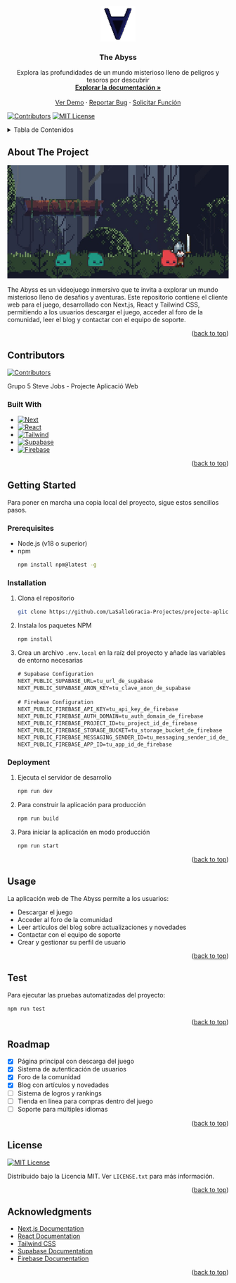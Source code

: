<!-- Improved compatibility of back to top link: See: https://github.com/othneildrew/Best-README-Template/pull/73 -->

<a name="readme-top"></a>

<!--
*** Thanks for checking out the Best-README-Template. If you have a suggestion
*** that would make this better, please fork the repo and create a pull request
*** or simply open an issue with the tag "enhancement".
*** Don't forget to give the project a star!
*** Thanks again! Now go create something AMAZING! :D
-->

<!-- PROJECT SHIELDS -->
<!--
*** I'm using markdown "reference style" links for readability.
*** Reference links are enclosed in brackets [ ] instead of parentheses ( ).
*** See the bottom of this document for the declaration of the reference variables
*** for contributors-url, forks-url, etc. This is an optional, concise syntax you may use.
*** https://www.markdownguide.org/basic-syntax/#reference-style-links
-->
<!-- FUTURES
[![Forks][forks-shield]][forks-url]
[![Stargazers][stars-shield]][stars-url]
[![Issues][issues-shield]][issues-url]-->

<!-- PROJECT LOGO -->
<br />
<div align="center">
  <a href="https://github.com/LaSalleGracia-Projectes/projecte-aplicaci-web-client-g5stevejobs">
    <img src="public/images/logo-abyss.png" alt="Logo" width="80" height="80">
  </a>

<h3 align="center">The Abyss</h3>

  <p align="center">
    Explora las profundidades de un mundo misterioso lleno de peligros y tesoros por descubrir
    <br />
    <!-- Link to Memory PDF -->
    <a href="https://github.com/LaSalleGracia-Projectes/projecte-aplicaci-web-client-g5stevejobs"><strong>Explorar la documentación »</strong></a>
    <br />
    <br />
    <!-- Link to Demo Video -->
    <a href="https://the-abyss-g5stevejobs.vercel.app/">Ver Demo</a>
    ·
    <a href="https://github.com/LaSalleGracia-Projectes/projecte-aplicaci-web-client-g5stevejobs/issues/new?labels=bug&template=bug-report---.md">Reportar Bug</a>
    ·
    <a href="https://github.com/LaSalleGracia-Projectes/projecte-aplicaci-web-client-g5stevejobs/issues/new?labels=enhancement&template=feature-request---.md">Solicitar Función</a>
  </p>
</div>

[![Contributors][contributors-shield]][contributors-url]
[![MIT License][license-shield]][license-url]

<!-- TABLE OF CONTENTS -->
<details>
  <summary>Tabla de Contenidos</summary>
  <ol>
    <li>
      <a href="#about-the-project">Sobre el Proyecto</a>
      <ul>
        <li><a href="#built-with">Construido Con</a></li>
      </ul>
    </li>
    <li>
      <a href="#getting-started">Comenzando</a>
      <ul>
        <li><a href="#prerequisites">Prerrequisitos</a></li>
        <li><a href="#installation">Instalación</a></li>
        <li><a href="#deployment">Despliegue</a></li>
      </ul>
    </li>
    <li><a href="#usage">Uso</a></li>
    <li><a href="#test">Pruebas</a></li>
    <li><a href="#roadmap">Hoja de Ruta</a></li>
    <li><a href="#license">Licencia</a></li>
    <li><a href="#acknowledgments">Agradecimientos</a></li>
  </ol>
</details>

<!-- ABOUT THE PROJECT -->

## About The Project

[![The Abyss Screenshot][product-screenshot]](https://the-abyss-g5stevejobs.vercel.app/)

The Abyss es un videojuego inmersivo que te invita a explorar un mundo misterioso lleno de desafíos y aventuras. Este repositorio contiene el cliente web para el juego, desarrollado con Next.js, React y Tailwind CSS, permitiendo a los usuarios descargar el juego, acceder al foro de la comunidad, leer el blog y contactar con el equipo de soporte.

<p align="right">(<a href="#readme-top">back to top</a>)</p>

## Contributors

[![Contributors][contributors-shield]][contributors-url]

Grupo 5 Steve Jobs - Projecte Aplicació Web

### Built With

- [![Next][Next.js]][Next-url]
- [![React][React.js]][React-url]
- [![Tailwind][Tailwind-css]][Tailwind-url]
- [![Supabase][Supabase]][Supabase-url]
- [![Firebase][Firebase]][Firebase-url]

<p align="right">(<a href="#readme-top">back to top</a>)</p>

<!-- GETTING STARTED -->

## Getting Started

Para poner en marcha una copia local del proyecto, sigue estos sencillos pasos.

### Prerequisites

- Node.js (v18 o superior)
- npm
  ```sh
  npm install npm@latest -g
  ```

### Installation

1. Clona el repositorio
   ```sh
   git clone https://github.com/LaSalleGracia-Projectes/projecte-aplicaci-web-client-g5stevejobs.git
   ```
2. Instala los paquetes NPM
   ```sh
   npm install
   ```
3. Crea un archivo `.env.local` en la raíz del proyecto y añade las variables de entorno necesarias

   ```
   # Supabase Configuration
   NEXT_PUBLIC_SUPABASE_URL=tu_url_de_supabase
   NEXT_PUBLIC_SUPABASE_ANON_KEY=tu_clave_anon_de_supabase

   # Firebase Configuration
   NEXT_PUBLIC_FIREBASE_API_KEY=tu_api_key_de_firebase
   NEXT_PUBLIC_FIREBASE_AUTH_DOMAIN=tu_auth_domain_de_firebase
   NEXT_PUBLIC_FIREBASE_PROJECT_ID=tu_project_id_de_firebase
   NEXT_PUBLIC_FIREBASE_STORAGE_BUCKET=tu_storage_bucket_de_firebase
   NEXT_PUBLIC_FIREBASE_MESSAGING_SENDER_ID=tu_messaging_sender_id_de_firebase
   NEXT_PUBLIC_FIREBASE_APP_ID=tu_app_id_de_firebase
   ```

### Deployment

1. Ejecuta el servidor de desarrollo
   ```sh
   npm run dev
   ```
2. Para construir la aplicación para producción
   ```sh
   npm run build
   ```
3. Para iniciar la aplicación en modo producción
   ```sh
   npm run start
   ```

<p align="right">(<a href="#readme-top">back to top</a>)</p>

<!-- USAGE EXAMPLES -->

## Usage

La aplicación web de The Abyss permite a los usuarios:

- Descargar el juego
- Acceder al foro de la comunidad
- Leer artículos del blog sobre actualizaciones y novedades
- Contactar con el equipo de soporte
- Crear y gestionar su perfil de usuario

<p align="right">(<a href="#readme-top">back to top</a>)</p>

## Test

Para ejecutar las pruebas automatizadas del proyecto:

```sh
npm run test
```

<p align="right">(<a href="#readme-top">back to top</a>)</p>

<!-- ROADMAP -->

## Roadmap

- [x] Página principal con descarga del juego
- [x] Sistema de autenticación de usuarios
- [x] Foro de la comunidad
- [x] Blog con artículos y novedades
- [ ] Sistema de logros y rankings
- [ ] Tienda en línea para compras dentro del juego
- [ ] Soporte para múltiples idiomas

<p align="right">(<a href="#readme-top">back to top</a>)</p>

<!-- LICENSE -->

## License

[![MIT License][license-shield]][license-url]

Distribuido bajo la Licencia MIT. Ver `LICENSE.txt` para más información.

<p align="right">(<a href="#readme-top">back to top</a>)</p>

<!-- ACKNOWLEDGMENTS -->

## Acknowledgments

- [Next.js Documentation](https://nextjs.org/docs)
- [React Documentation](https://reactjs.org/docs)
- [Tailwind CSS](https://tailwindcss.com/docs)
- [Supabase Documentation](https://supabase.io/docs)
- [Firebase Documentation](https://firebase.google.com/docs)

<p align="right">(<a href="#readme-top">back to top</a>)</p>

<!-- MARKDOWN LINKS & IMAGES -->
<!-- https://www.markdownguide.org/basic-syntax/#reference-style-links -->

[contributors-shield]: https://img.shields.io/github/contributors/LaSalleGracia-Projectes/projecte-aplicaci-web-client-g5stevejobs.svg?style=for-the-badge
[contributors-url]: https://github.com/LaSalleGracia-Projectes/projecte-aplicaci-web-client-g5stevejobs/graphs/contributors
[license-shield]: https://img.shields.io/github/license/LaSalleGracia-Projectes/projecte-aplicaci-web-client-g5stevejobs.svg?style=for-the-badge
[license-url]: https://github.com/LaSalleGracia-Projectes/projecte-aplicaci-web-client-g5stevejobs/blob/master/LICENSE.txt
[product-screenshot]: public/images/abyss-imagen.jpg
[Next.js]: https://img.shields.io/badge/next.js-000000?style=for-the-badge&logo=nextdotjs&logoColor=white
[Next-url]: https://nextjs.org/
[React.js]: https://img.shields.io/badge/React-20232A?style=for-the-badge&logo=react&logoColor=61DAFB
[React-url]: https://reactjs.org/
[Tailwind-css]: https://img.shields.io/badge/Tailwind_CSS-38B2AC?style=for-the-badge&logo=tailwind-css&logoColor=white
[Tailwind-url]: https://tailwindcss.com/
[Supabase]: https://img.shields.io/badge/Supabase-3ECF8E?style=for-the-badge&logo=supabase&logoColor=white
[Supabase-url]: https://supabase.com/
[Firebase]: https://img.shields.io/badge/Firebase-FFCA28?style=for-the-badge&logo=firebase&logoColor=black
[Firebase-url]: https://firebase.google.com/
